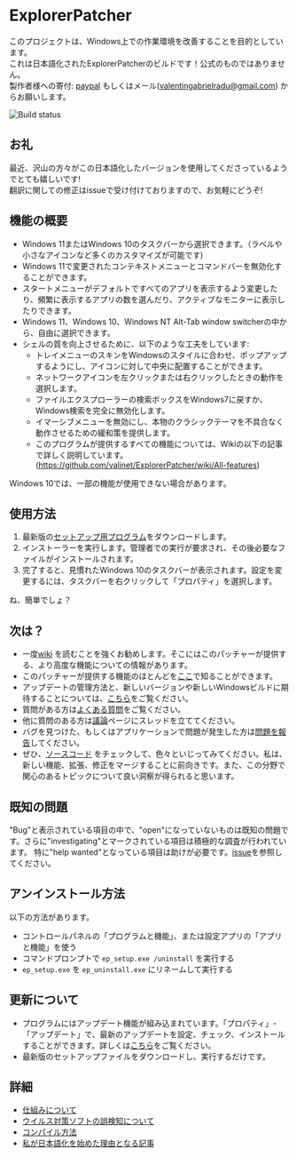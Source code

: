 # ExplorerPatcher
このプロジェクトは、Windows上での作業環境を改善することを目的としています。  
これは日本語化されたExplorerPatcherのビルドです！公式のものではありません。  
製作者様への寄付: [paypal](https://www.paypal.com/donate?business=valentingabrielradu%40gmail.com&no_recurring=0&item_name=ExplorerPatcher&currency_code=EUR) もしくはメール(valentingabrielradu@gmail.com) からお願いします。

![Build status](https://github.com/valinet/ExplorerPatcher/actions/workflows/build.yml/badge.svg)

## お礼

最近、沢山の方々がこの日本語化したバージョンを使用してくださっているようでとても嬉しいです!  
翻訳に関しての修正はissueで受け付けておりますので、お気軽にどうぞ!

## 機能の概要

* Windows 11またはWindows 10のタスクバーから選択できます。（ラベルや小さなアイコンなど多くのカスタマイズが可能です)
* Windows 11で変更されたコンテキストメニューとコマンドバーを無効化することができます。
* スタートメニューがデフォルトですべてのアプリを表示するよう変更したり、頻繁に表示するアプリの数を選んだり、アクティブなモニターに表示したりできます。
* Windows 11、Windows 10、Windows NT Alt-Tab window switcherの中から、自由に選択できます。
* シェルの質を向上させるために、以下のような工夫をしています:
  * トレイメニューのスキンをWindowsのスタイルに合わせ、ポップアップするようにし、アイコンに対して中央に配置することができます。
  * ネットワークアイコンを左クリックまたは右クリックしたときの動作を選択します。
  * ファイルエクスプローラーの検索ボックスをWindows7に戻すか、Windows検索を完全に無効化します。
  * イマーシブメニューを無効にし、本物のクラシックテーマを不具合なく動作させるための緩和策を提供します。
  * このプログラムが提供するすべての機能については、Wikiの以下の記事で詳しく説明しています。(https://github.com/valinet/ExplorerPatcher/wiki/All-features)

Windows 10では、一部の機能が使用できない場合があります。

## 使用方法

1. 最新版の[セットアップ用プログラム](https://github.com/creeper-0910/ExplorerPatcher-jp/releases/latest/download/ep_setup.exe)をダウンロードします。
2. インストーラーを実行します。管理者での実行が要求され、その後必要なファイルがインストールされます。
3. 完了すると、見慣れたWindows 10のタスクバーが表示されます。設定を変更するには、タスクバーを右クリックして「プロパティ」を選択します。

ね、簡単でしょ？

## 次は？

* 一度[wiki](https://github.com/valinet/ExplorerPatcher/wiki) を読むことを強くお勧めします。そこにはこのパッチャーが提供する、より高度な機能についての情報があります。
* このパッチャーが提供する機能のほとんどを[ここ](https://github.com/valinet/ExplorerPatcher/wiki/All-features)で知ることができます。
* アップデートの管理方法と、新しいバージョンや新しいWindowsビルドに期待することについては、[こちら](https://github.com/valinet/ExplorerPatcher/wiki/Configure-updates)をご覧ください。
* 質問がある方は[よくある質問](https://github.com/valinet/ExplorerPatcher/wiki/Frequently-asked-questions)をご覧ください。
* 他に質問のある方は[議論](https://github.com/valinet/ExplorerPatcher/discussions)ページにスレッドを立ててください。
* バグを見つけた、もしくはアプリケーションで問題が発生した方は[問題を報告](https://github.com/valinet/ExplorerPatcher/wiki/Reporting-problems)してください。
* ぜひ、[ソースコード](https://github.com/valinet/ExplorerPatcher/tree/master) をチェックして、色々といじってみてください。私は、新しい機能、拡張、修正をマージすることに前向きです。また、この分野で関心のあるトピックについて良い洞察が得られると思います。

## 既知の問題

"Bug"と表示されている項目の中で、"open"になっていないものは既知の問題です。さらに"investigating"とマークされている項目は積極的な調査が行われています。
特に"help wanted"となっている項目は助けが必要です。[issue](https://github.com/valinet/ExplorerPatcher/issues)を参照してください。

## アンインストール方法
以下の方法があります。
* コントロールパネルの「プログラムと機能」、または設定アプリの「アプリと機能」を使う
* コマンドプロンプトで `ep_setup.exe /uninstall` を実行する
* `ep_setup.exe` を `ep_uninstall.exe` にリネームして実行する

## 更新について

* プログラムにはアップデート機能が組み込まれています。「プロパティ」-「アップデート」で、最新のアップデートを設定、チェック、インストールすることができます。詳しくは[こちら](https://github.com/valinet/ExplorerPatcher/wiki/Configure-updates)をご覧ください。
* 最新版のセットアップファイルをダウンロードし、実行するだけです。

## 詳細

* [仕組みについて](https://github.com/valinet/ExplorerPatcher/wiki/How-does-it-work)
* [ウイルス対策ソフトの誤検知について](https://github.com/valinet/ExplorerPatcher/wiki/Antivirus-false-positives)
* [コンパイル方法](https://github.com/valinet/ExplorerPatcher/wiki/Compiling)
* [私が日本語化を始めた理由となる記事](https://www.naporitansushi.com/ep11-japanese/#)
